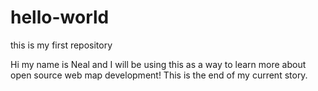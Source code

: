# hello-world
this is my first repository


Hi my name is Neal and I will be using this as a way to learn more about open source web map development!
This is the end of my current story.
